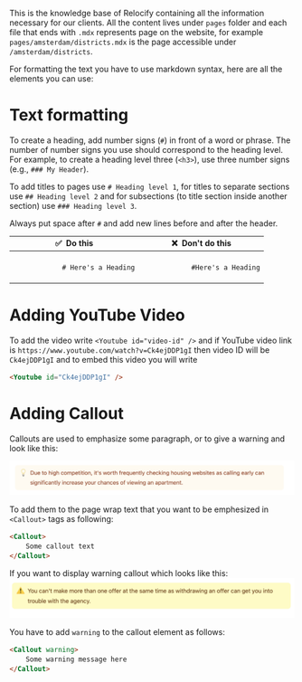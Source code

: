 This is the knowledge base of Relocify containing all the information necessary for our clients. All the content lives under `pages` folder and each file that ends with `.mdx` represents page on the website, for example `pages/amsterdam/districts.mdx` is the page accessible under `/amsterdam/districts`.

For formatting the text you have to use markdown syntax, here are all the elements you can use:

# Text formatting
To create a heading, add number signs (`#`) in front of a word or phrase. The number of number signs you use should correspond to the heading level. For example, to create a heading level three (`<h3>`), use three number signs (e.g., `### My Header`).

To add titles to pages use `# Heading level 1`, for titles to separate sections use `## Heading level 2`  and for subsections (to title section inside another section) use `### Heading level 3`.

Always put space after `#` and add new lines before and after the header.
<table class="table table-bordered">
  <thead class="thead-light">
    <tr>
      <th>✅&nbsp; Do this</th>
      <th>❌&nbsp; Don't do this</th>
    </tr>
  </thead>
  <tbody>
    <tr>
      <td>
        <code>
            # Here's a Heading
        </code>
      </td>
      <td>
        <code>
            #Here's a Heading
        </code>
      </td>
    </tr>
  </tbody>
</table>

# Adding YouTube Video
To add the video write `<Youtube id="video-id" />` and if YouTube video link is `https://www.youtube.com/watch?v=Ck4ejDDP1gI` then video ID will be `Ck4ejDDP1gI` and to embed this video you will write
```html
<Youtube id="Ck4ejDDP1gI" />
```

# Adding Callout
Callouts are used to emphasize some paragraph, or to give a warning and look like this:

![Image](docs/callout.png)

To add them to the page wrap text that you want to be emphesized in `<Callout>` tags as following:
```html
<Callout>
    Some callout text
</Callout>
```

If you want to display  warning callout which looks like this:
![Image](docs/callout-warning.png)

You have to add `warning` to the callout element as follows:
```html
<Callout warning>
    Some warning message here
</Callout>
```